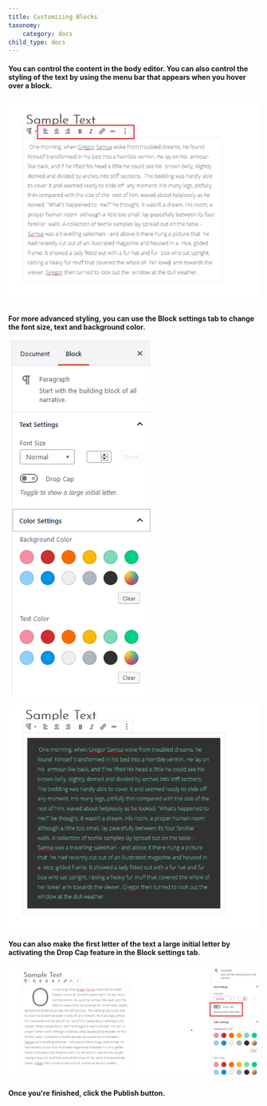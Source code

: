 ```yaml
---
title: Customizing Blocks
taxonomy:
    category: docs
child_type: docs
---
```


#### You can control the content in the body editor. You can also control the styling of the text by using the menu bar that appears when you hover over a block.

![](blocktoolbar.png)

#### For more advanced styling, you can use the **Block** settings tab to change the font size, text and background color.

![](block-advanced-settings.PNG)

![](change-color.PNG)

#### You can also make the first letter of the text a large initial letter by activating the **Drop Cap** feature in the **Block** settings tab.

![](drop-cap1.PNG)

#### Once you're finished, click the **Publish** button.
